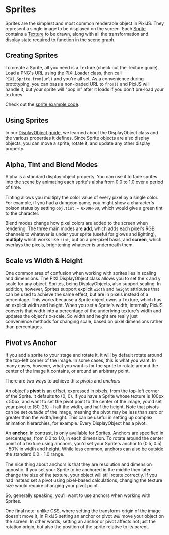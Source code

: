 # Sprites

Sprites are the simplest and most common renderable object in PixiJS. They represent a single image to be displayed on the screen. Each [Sprite](https://pixijs.download/v7.4.2/docs/PIXI.Sprite.html) contains a [Texture](https://pixijs.download/v7.4.2/docs/PIXI.Texture.html) to be drawn, along with all the transformation and display state required to function in the scene graph.

## Creating Sprites

To create a Sprite, all you need is a Texture (check out the Texture guide). Load a PNG's URL using the PIXI.Loader class, then call `PIXI.Sprite.from(url)` and you're all set. As a convenience during prototyping, you can pass a non-loaded URL to `from()` and PixiJS will handle it, but your sprite will "pop in" after it loads if you don't pre-load your textures.

Check out the [sprite example code](../../examples/sprite/basic).

## Using Sprites

In our [DisplayObject guide](display-object), we learned about the DisplayObject class and the various properties it defines. Since Sprite objects are also display objects, you can move a sprite, rotate it, and update any other display property.

## Alpha, Tint and Blend Modes

Alpha is a standard display object property. You can use it to fade sprites into the scene by animating each sprite's alpha from 0.0 to 1.0 over a period of time.

Tinting allows you multiply the color value of every pixel by a single color. For example, if you had a dungeon game, you might show a character's poison status by setting `obj.tint = 0x00FF00`, which would give a green tint to the character.

Blend modes change how pixel colors are added to the screen when rendering. The three main modes are **add**, which adds each pixel's RGB channels to whatever is under your sprite (useful for glows and lighting), **multiply** which works like `tint`, but on a per-pixel basis, and **screen**, which overlays the pixels, brightening whatever is underneath them.

## Scale vs Width & Height

One common area of confusion when working with sprites lies in scaling and dimensions. The PIXI.DisplayObject class allows you to set the x and y scale for any object. Sprites, being DisplayObjects, also support scaling. In addition, however, Sprites support explicit `width` and `height` attributes that can be used to achieve the same effect, but are in pixels instead of a percentage. This works because a Sprite object owns a Texture, which has an explicit width and height. When you set a Sprite's width, internally PixiJS converts that width into a percentage of the underlying texture's width and updates the object's x-scale. So width and height are really just convenience methods for changing scale, based on pixel dimensions rather than percentages.

## Pivot vs Anchor

If you add a sprite to your stage and rotate it, it will by default rotate around the top-left corner of the image. In some cases, this is what you want. In many cases, however, what you want is for the sprite to rotate around the center of the image it contains, or around an arbitrary point.

There are two ways to achieve this: _pivots_ and _anchors_

An object's **pivot** is an offset, expressed in pixels, from the top-left corner of the Sprite. It defaults to (0, 0). If you have a Sprite whose texture is 100px x 50px, and want to set the pivot point to the center of the image, you'd set your pivot to (50, 25) - half the width, and half the height. Note that pivots can be set _outside_ of the image, meaning the pivot may be less than zero or greater than the width/height. This can be useful in setting up complex animation hierarchies, for example. Every DisplayObject has a pivot.

An **anchor**, in contrast, is only available for Sprites. Anchors are specified in percentages, from 0.0 to 1.0, in each dimension. To rotate around the center point of a texture using anchors, you'd set your Sprite's anchor to (0.5, 0.5) - 50% in width and height. While less common, anchors can also be outside the standard 0.0 - 1.0 range.

The nice thing about anchors is that they are resolution and dimension agnostic. If you set your Sprite to be anchored in the middle then later change the size of the texture, your object will still rotate correctly. If you had instead set a pivot using pixel-based calculations, changing the texture size would require changing your pivot point.

So, generally speaking, you'll want to use anchors when working with Sprites.

One final note: unlike CSS, where setting the transform-origin of the image doesn't move it, in PixiJS setting an anchor or pivot _will_ move your object on the screen. In other words, setting an anchor or pivot affects not just the rotation origin, but also the position of the sprite relative to its parent.
